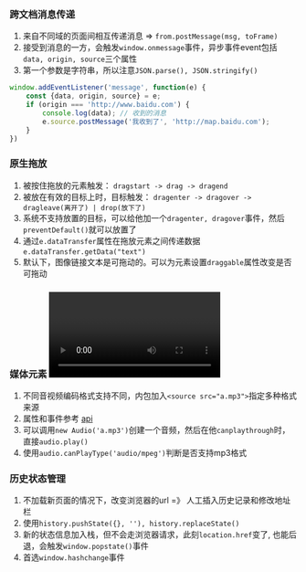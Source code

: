 ### 跨文档消息传递
1. 来自不同域的页面间相互传递消息 => `from.postMessage(msg, toFrame)`
2. 接受到消息的一方，会触发`window.onmessage`事件，异步事件event包括`data, origin, source`三个属性
3. 第一个参数是字符串，所以注意`JSON.parse(), JSON.stringify()` 

```js
window.addEventListener('message', function(e) {
    const {data, origin, source} = e;
    if (origin === 'http://www.baidu.com') {
        console.log(data); // 收到的消息
        e.source.postMessage('我收到了', 'http://map.baidu.com');
    }
})
```

### 原生拖放
1. 被按住拖放的元素触发： `dragstart -> drag -> dragend`
2. 被放在有效的目标上时，目标触发： `dragenter -> dragover -> dragleave(离开了) | drop(放下了)`
3. 系统不支持放置的目标，可以给他加一个`dragenter, dragover`事件，然后`preventDefault()`就可以放置了
4. 通过`e.dataTransfer`属性在拖放元素之间传递数据 `e.dataTransfer.getData("text")`
5. 默认下，图像链接文本是可拖动的。可以为元素设置`draggable`属性改变是否可拖动


### 媒体元素 <video/> <audio/>
1. 不同音视频编码格式支持不同，内包加入`<source src="a.mp3">`指定多种格式来源
2. 属性和事件参考 [api](https://www.runoob.com/tags/ref-eventattributes.html)
3. 可以调用`new Audio('a.mp3')`创建一个音频，然后在他`canplaythrough`时，直接`audio.play()`
4. 使用`audio.canPlayType('audio/mpeg')`判断是否支持mp3格式


### 历史状态管理
1. 不加载新页面的情况下，改变浏览器的url =》 人工插入历史记录和修改地址栏
2. 使用`history.pushState({}, ''), history.replaceState()`
3. 新的状态信息加入栈，但不会走浏览器请求，此刻`location.href`变了, 也能后退，会触发`window.popstate()`事件
4. 首选`window.hashchange`事件
